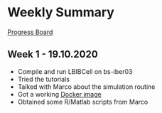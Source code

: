# Weekly Summary

[Progress Board](https://trello.com/b/I7HLyuhK)

## Week 1 - 19.10.2020 

- Compile and run LBIBCell on bs-iber03
- Tried the tutorials
- Talked with Marco about the simulation routine
- Got a working [Docker image](https://github.com/wyq977/docker_images/blob/master/lbibcell/Dockerfile)
- Obtained some R/Matlab scripts from Marco



